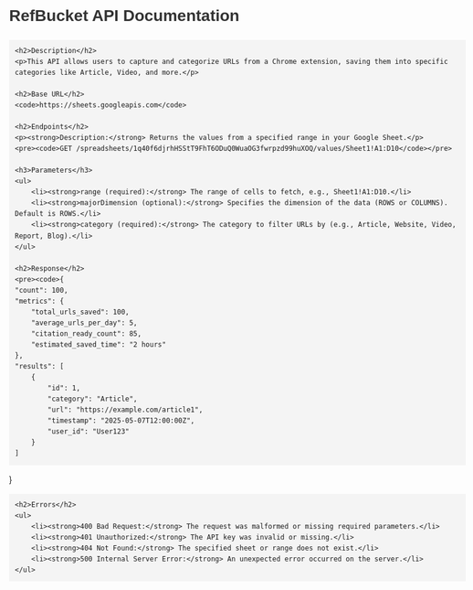 <!DOCTYPE html>
<html lang="en">
<head>
    <meta charset="UTF-8">
    <meta name="viewport" content="width=device-width, initial-scale=1.0">
    <meta name="description" content="RefBucket API Documentation">
    <title>RefBucket API Documentation</title>
    <link rel="icon" href="icon.png" type="image/png">
    <link rel="stylesheet" href="https://cdnjs.cloudflare.com/ajax/libs/normalize/8.0.1/normalize.min.css">
    <style>
        body { font-family: Arial, sans-serif; line-height: 1.6; margin: 20px; max-width: 800px; margin: auto; }
        h1, h2, h3 { color: #333; }
        code { background: #f4f4f4; padding: 2px 4px; border-radius: 4px; }
        pre { background: #f4f4f4; padding: 10px; overflow: auto; }
        .example { background: #eef; padding: 10px; border: 1px solid #ddd; margin-top: 10px; }
    </style>
</head>
<body>
    <h1>RefBucket API Documentation</h1>

    <h2>Description</h2>
    <p>This API allows users to capture and categorize URLs from a Chrome extension, saving them into specific categories like Article, Video, and more.</p>

    <h2>Base URL</h2>
    <code>https://sheets.googleapis.com</code>

    <h2>Endpoints</h2>
    <p><strong>Description:</strong> Returns the values from a specified range in your Google Sheet.</p>
    <pre><code>GET /spreadsheets/1q40f6djrhHSStT9FhT6ODuQ0WuaOG3fwrpzd99huXOQ/values/Sheet1!A1:D10</code></pre>

    <h3>Parameters</h3>
    <ul>
        <li><strong>range (required):</strong> The range of cells to fetch, e.g., Sheet1!A1:D10.</li>
        <li><strong>majorDimension (optional):</strong> Specifies the dimension of the data (ROWS or COLUMNS). Default is ROWS.</li>
        <li><strong>category (required):</strong> The category to filter URLs by (e.g., Article, Website, Video, Report, Blog).</li>
    </ul>

    <h2>Response</h2>
    <pre><code>{
    "count": 100,
    "metrics": {
        "total_urls_saved": 100,
        "average_urls_per_day": 5,
        "citation_ready_count": 85,
        "estimated_saved_time": "2 hours"
    },
    "results": [
        {
            "id": 1,
            "category": "Article",
            "url": "https://example.com/article1",
            "timestamp": "2025-05-07T12:00:00Z",
            "user_id": "User123"
        }
    ]
}</code></pre>

    <h2>Errors</h2>
    <ul>
        <li><strong>400 Bad Request:</strong> The request was malformed or missing required parameters.</li>
        <li><strong>401 Unauthorized:</strong> The API key was invalid or missing.</li>
        <li><strong>404 Not Found:</strong> The specified sheet or range does not exist.</li>
        <li><strong>500 Internal Server Error:</strong> An unexpected error occurred on the server.</li>
    </ul>
</body>
</html>
